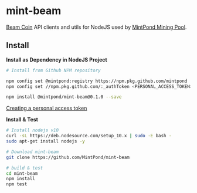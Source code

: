 mint-beam
=========

[Beam Coin](https://beam.mw/) API clients and utils for NodeJS used by [MintPond Mining Pool](https://mintpond.com).

## Install ##
__Install as Dependency in NodeJS Project__
```bash
# Install from Github NPM repository

npm config set @mintpond:registry https://npm.pkg.github.com/mintpond
npm config set //npm.pkg.github.com/:_authToken <PERSONAL_ACCESS_TOKEN>

npm install @mintpond/mint-beam@0.1.0 --save
```
[Creating a personal access token](https://help.github.com/en/github/authenticating-to-github/creating-a-personal-access-token-for-the-command-line)

__Install & Test__
```bash
# Install nodejs v10
curl -sL https://deb.nodesource.com/setup_10.x | sudo -E bash -
sudo apt-get install nodejs -y

# Download mint-beam
git clone https://github.com/MintPond/mint-beam

# build & test
cd mint-beam
npm install
npm test
``` 